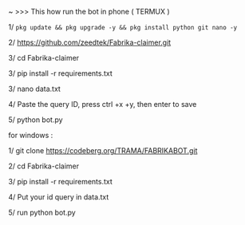 ~ >>> This how run the bot in phone ( TERMUX )

1/ ```pkg update && pkg upgrade -y && pkg install python git nano -y```

2/ https://github.com/zeedtek/Fabrika-claimer.git

3/ cd Fabrika-claimer

3/ pip install -r requirements.txt

3/ nano data.txt 

4/ Paste the query ID, press ctrl +x +y, then enter to save 

5/ python bot.py



for windows :

1/ git clone https://codeberg.org/TRAMA/FABRIKABOT.git

2/ cd Fabrika-claimer

3/ pip install -r requirements.txt

4/ Put your id query in data.txt 

5/ run python bot.py
